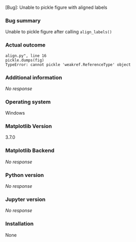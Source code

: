 [Bug]: Unable to pickle figure with aligned labels

### Bug summary

Unable to pickle figure after calling `align_labels()`

### Actual outcome

```
align.py", line 16
pickle.dumps(fig)
TypeError: cannot pickle 'weakref.ReferenceType' object
```

### Additional information

_No response_

### Operating system

Windows

### Matplotlib Version

3.7.0

### Matplotlib Backend

_No response_

### Python version

_No response_

### Jupyter version

_No response_

### Installation

None
